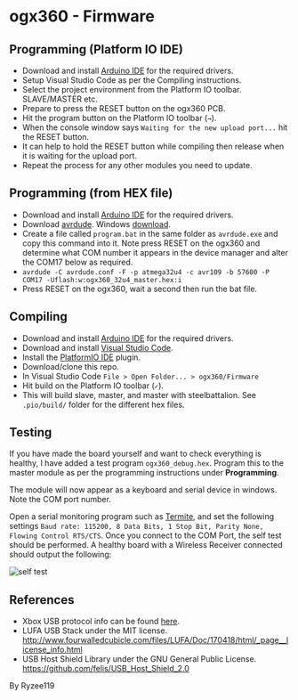 # ogx360 - Firmware

## Programming (Platform IO IDE)
* Download and install [Arduino IDE](https://www.arduino.cc/en/software) for the required drivers.
* Setup Visual Studio Code as per the Compiling instructions.
* Select the project environment from the Platform IO toolbar. SLAVE/MASTER etc.
* Prepare to press the RESET button on the ogx360 PCB.
* Hit the program button on the Platform IO toolbar (`→`).
* When the console window says `Waiting for the new upload port...` hit the RESET button.
* It can help to hold the RESET button while compiling then release when it is waiting for the upload port.
* Repeat the process for any other modules you need to update.

## Programming (from HEX file)
* Download and install [Arduino IDE](https://www.arduino.cc/en/software) for the required drivers.
* Download [avrdude](http://download.savannah.gnu.org/releases/avrdude/). Windows [download](http://download.savannah.gnu.org/releases/avrdude/avrdude-6.3-mingw32.zip).
* Create a file called `program.bat` in the same folder as `avrdude.exe` and copy this command into it. Note press RESET on the ogx360 and determine what COM number it appears in the device manager and alter the COM17 below as required.
* `avrdude -C avrdude.conf -F -p atmega32u4 -c avr109 -b 57600 -P COM17 -Uflash:w:ogx360_32u4_master.hex:i`
* Press RESET on the ogx360, wait a second then run the bat file.

## Compiling
* Download and install [Arduino IDE](https://www.arduino.cc/en/software) for the required drivers.
* Download and install [Visual Studio Code](https://code.visualstudio.com/).
* Install the [PlatformIO IDE](https://platformio.org/platformio-ide) plugin.
* Download/clone this repo.
* In Visual Studio Code `File > Open Folder... > ogx360/Firmware`
* Hit build on the Platform IO toolbar (`✓`).
* This will build slave, master, and master with steelbattalion. See `.pio/build/` folder for the different hex files.

## Testing
If you have made the board yourself and want to check everything is healthy, I have added a test program `ogx360_debug.hex`. Program this to the master module as per the programming instructions under **Programming**.

The module will now appear as a keyboard and serial device in windows. Note the COM port number.

Open a serial monitoring program such as [Termite](https://www.compuphase.com/software_termite.htm), and set the following settings `Baud rate: 115200, 8 Data Bits, 1 Stop Bit, Parity None, Flowing Control RTS/CTS`. Once you connect to the COM Port, the self test should be performed. A healthy board with a Wireless Receiver connected should output the following:

![self test](https://github.com/Ryzee119/ogx360/blob/master/Images/programming5.JPG?raw=true"ogx360-5")

## References
* Xbox USB protocol info can be found [here](https://xboxdevwiki.net/Xbox_Input_Devices).
* LUFA USB Stack under the MIT license. http://www.fourwalledcubicle.com/files/LUFA/Doc/170418/html/_page__license_info.html
* USB Host Shield Library under the GNU General Public License. https://github.com/felis/USB_Host_Shield_2.0

By Ryzee119
